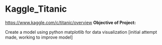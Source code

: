 # Kaggle_Titanic
https://www.kaggle.com/c/titanic/overview
<b> Objective of Project:</b>
<p> Create a model using python matplotlib for data visualization [initial attempt made, working to improve model]</p>
